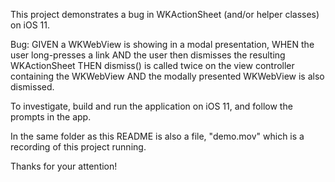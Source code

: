 This project demonstrates a bug in WKActionSheet (and/or helper classes) on iOS 11.  

Bug:
GIVEN a WKWebView is showing in a modal presentation,
WHEN the user long-presses a link
AND the user then dismisses the resulting WKActionSheet
THEN dismiss() is called twice on the view controller containing the WKWebView
AND the modally presented WKWebView is also dismissed.

To investigate, build and run the application on iOS 11, and follow the prompts in the app.  

In the same folder as this README is also a file, "demo.mov" which is a recording of this project running.

Thanks for your attention!
